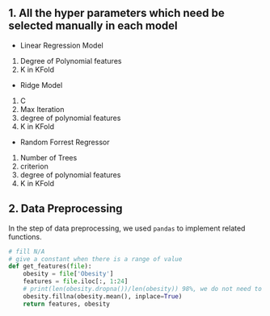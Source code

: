 ## 1. All the hyper parameters which need be selected manually in each model
- Linear Regression Model
1. Degree of Polynomial features
2. K in KFold
- Ridge Model
1. C
2. Max Iteration
3. degree of polynomial features
4. K in KFold
- Random Forrest Regressor 
1. Number of Trees
2. criterion
3. degree of polynomial features
4. K in KFold
## 2. Data Preprocessing
In the step of data preprocessing, we used `pandas` to implement related functions.
```python
# fill N/A
# give a constant when there is a range of value
def get_features(file):
    obesity = file['Obesity']
    features = file.iloc[:, 1:24]
    # print(len(obesity.dropna())/len(obesity)) 98%, we do not need to drop those features with N/A
    obesity.fillna(obesity.mean(), inplace=True)
    return features, obesity
```